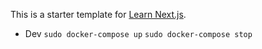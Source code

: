 This is a starter template for [Learn Next.js](https://nextjs.org/learn).

* Dev
`sudo docker-compose up`
`sudo docker-compose stop`
